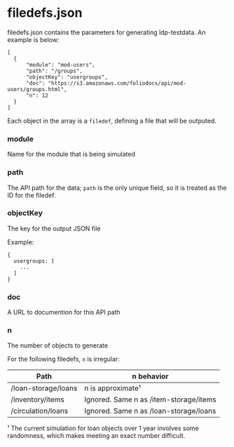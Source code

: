 # filedefs.json

filedefs.json contains the parameters for generating ldp-testdata. An example is below:

```
[
  {
      "module": "mod-users",
      "path": "/groups",
      "objectKey": "usergroups",
      "doc": "https://s3.amazonaws.com/foliodocs/api/mod-users/groups.html",
      "n": 12
  }
]
```

Each object in the array is a `filedef`, defining a file that will be outputed. 

### module

Name for the module that is being simulated

### path

The API path for the data; `path` is the only unique field, so it is treated as the ID for the filedef.

### objectKey

The key for the output JSON file

Example:

```
{
  usergroups: [
    ...
  ]
}
```

### doc

A URL to documention for this API path

### n

The number of objects to generate

For the following filedefs, `n` is irregular:

| Path                | n behavior                             |
|---------------------|----------------------------------------|
| /loan-storage/loans | n is approximate¹                      |
| /inventory/items    | Ignored. Same n as /item-storage/items |
| /circulation/loans  | Ignored. Same n as /loan-storage/loans |

¹ The current simulation for loan objects over 1 year involves some randomness, which makes meeting an exact number difficult.